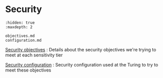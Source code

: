 # Security

```{toctree}
:hidden: true
:maxdepth: 2

objectives.md
configuration.md
```

[Security objectives](objectives.md)
: Details about the security objectives we're trying to meet at each sensitivity tier

[Security configuration](configuration.md)
: Security configuration used at the Turing to try to meet these objectives
